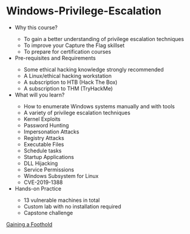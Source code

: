 # Windows-Privilege-Escalation
<ul>
  <li>Why this course?</li>
  <ul>
    <li>To gain a better understanding of privilege escalation techniques</li>
    <li>To improve your Capture the Flag skillset</li>
    <li>To prepare for certification courses</li>
  </ul>
  <li>Pre-requisites and Requirements</li>
  <ul>
    <li>Some ethical hacking knowledge strongly recommended</li>
    <li>A Linux/ethical hacking workstation</li>
    <li>A subscription to HTB (Hack The Box)</li>
    <li>A subscription to THM (TryHackMe)</li>
  </ul>
  <li>What will you learn?</li>
  <ul>
    <li>How to enumerate Windows systems manually and with tools</li>
    <li>A variety of privilege escalation techniques</li>
    <li>Kernel Exploits</li>
    <li>Password Hunting</li>
    <li>Impersonation Attacks</li>
    <li>Registry Attacks</li>
    <li>Executable Files</li>
    <li>Schedule tasks</li>
    <li>Startup Applications</li>
    <li>DLL Hijacking</li>
    <li>Service Permissions</li>
    <li>Windows Subsystem for Linux</li>
    <li>CVE-2019-1388</li>
  </ul>
  <li>Hands-on Practice</li>
  <ul>
    <li>13 vulnerable machines in total</li>
    <li>Custom lab with no installation required</li>
    <li>Capstone challenge</li>
  </ul>
</ul>


<a href="https://github.com/rahul-masal/Windows-Privilege-Escalation/blob/main/Gaining-a-Foothold.md">Gaining a Foothold</a>
 
